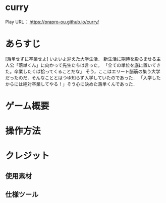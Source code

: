 # curry
Play URL： https://prapro-ou.github.io/curry/

# あらすじ
[落単せずに卒業せよ]
いよいよ迎えた大学生活．
新生活に期待を膨らませる主人公「落単くん」に向かって先生たちは言った。
「全ての単位を底に置いてきた。卒業したくば拾ってくることだな」
そう，ここはエリート脳筋の集う大学だったのだ．そんなこととはつゆ知らず入学していたのであった．
「入学したからには絶対卒業してやる！」そう心に決めた落単くんであった．

# ゲーム概要


# 操作方法


# クレジット


## 使用素材


## 仕様ツール



